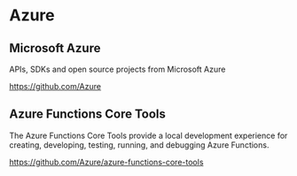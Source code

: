 # Azure

## Microsoft Azure

APIs, SDKs and open source projects from Microsoft Azure

<https://github.com/Azure>

## Azure Functions Core Tools

The Azure Functions Core Tools provide a local development experience for creating, developing, testing, running, and debugging Azure Functions.

<https://github.com/Azure/azure-functions-core-tools>
